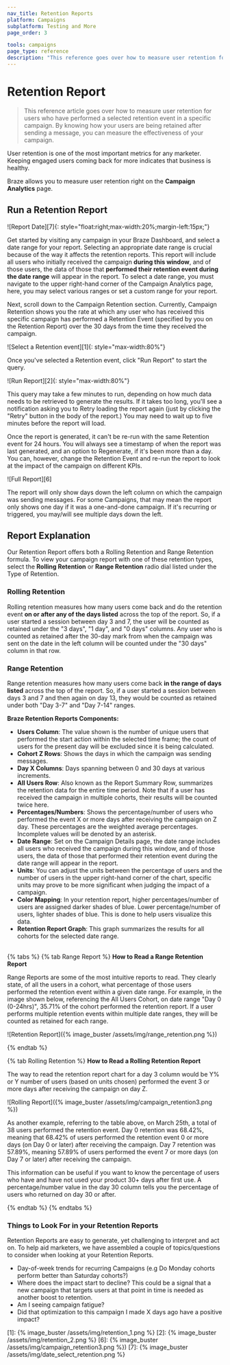 ```yaml
---
nav_title: Retention Reports
platform: Campaigns
subplatform: Testing and More
page_order: 3

tools: campaigns
page_type: reference
description: "This reference goes over how to measure user retention for users who performed a selected retention event in a specific campaign."
---
```


# Retention Report

> This reference article goes over how to measure user retention for users who have performed a selected retention event in a specific campaign. By knowing how your users are being retained after sending a message, you can measure the effectiveness of your campaign.

User retention is one of the most important metrics for any marketer. Keeping engaged users coming back for more indicates that business is healthy.

Braze allows you to measure user retention right on the __Campaign Analytics__ page.

## Run a Retention Report

![Report Date][7]{: style="float:right;max-width:20%;margin-left:15px;"}

Get started by visiting any campaign in your Braze Dashboard, and select a date range for your report. Selecting an appropriate date range is crucial because of the way it affects the retention reports. This report will include all users who initially received the campaign __during this window__, and of those users, the data of those that __performed their retention event during the date range__ will appear in the report. To select a date range, you must navigate to the upper right-hand corner of the Campaign Analytics page, here, you may select various ranges or set a custom range for your report.

Next, scroll down to the Campaign Retention section. Currently, Campaign Retention shows you the rate at which any user who has received this specific campaign has performed a Retention Event (specified by you on the Retention Report) over the 30 days from the time they received the campaign.

![Select a Retention event][1]{: style="max-width:80%"}

Once you've selected a Retention event, click "Run Report" to start the query.

![Run Report][2]{: style="max-width:80%"}

This query may take a few minutes to run, depending on how much data needs to be retrieved to generate the results. If it takes too long, you'll see a notification asking you to Retry loading the report again (just by clicking the "Retry" button in the body of the report.) You may need to wait up to five minutes before the report will load.

Once the report is generated, it can't be re-run with the same Retention event for 24 hours. You will always see a timestamp of when the report was last generated, and an option to Regenerate, if it's been more than a day. You can, however, change the Retention Event and re-run the report to look at the impact of the campaign on different KPIs. 

![Full Report][6]

The report will only show days down the left column on which the campaign was sending messages. For some Campaigns, that may mean the report only shows one day if it was a one-and-done campaign. If it's recurring or triggered, you may/will see multiple days down the left. 

## Report Explanation

Our Retention Report offers both a Rolling Retention and Range Retention formula. To view your campaign report with one of these retention types, select the __Rolling Retention__ or __Range Retention__ radio dial listed under the Type of Retention.

### Rolling Retention
Rolling retention measures how many users come back and do the retention event __on or after any of the days listed__ across the top of the report. So, if a user started a session between day 3 and 7, the user will be counted as retained under the "3 days", "1 day", and "0 days" columns. Any user who is counted as retained after the 30-day mark from when the campaign was sent on the date in the left column will be counted under the "30 days" column in that row.

### Range Retention
Range retention measures how many users come back __in the range of days listed__ across the top of the report. So, if a user started a session between days 3 and 7 and then again on day 13, they would be counted as retained under both "Day 3-7" and "Day 7-14" ranges.

__Braze Retention Reports Components:__
- __Users Column__: The value shown is the number of unique users that performed the start action within the selected time frame; the count of users for the present day will be excluded since it is being calculated. 
- __Cohort Z Rows__: Shows the days in which the campaign was sending messages.
- __Day X Columns__: Days spanning between 0 and 30 days at various increments.
- __All Users Row__: Also known as the Report Summary Row, summarizes the retention data for the entire time period. Note that if a user has received the campaign in multiple cohorts, their results will be counted twice here. 
- __Percentages/Numbers__: Shows the percentage/number of users who performed the event X or more days after receiving the campaign on Z day. These percentages are the weighted average percentages. Incomplete values will be denoted by an asterisk.
- __Date Range__: Set on the Campaign Details page, the date range includes all users who received the campaign during this window, and of those users, the data of those that performed their retention event during the date range will appear in the report.
- __Units__: You can adjust the units between the percentage of users and the number of users in the upper right-hand corner of the chart, specific units may prove to be more significant when judging the impact of a campaign.
- __Color Mapping__: In your retention report, higher percentages/number of users are assigned darker shades of blue. Lower percentage/number of users, lighter shades of blue. This is done to help users visualize this data.
- __Retention Report Graph__: This graph summarizes the results for all cohorts for the selected date range.<br><br>


{% tabs %}
{% tab Range Report %}
__How to Read a Range Retention Report__

Range Reports are some of the most intuitive reports to read. They clearly state, of all the users in a cohort, what percentage of those users performed the retention event within a given date range. For example, in the image shown below, referencing the All Users Cohort, on date range "Day 0 (0-24hrs)", 35.71% of the cohort performed the retention report. If a user performs multiple retention events within multiple date ranges, they will be counted as retained for each range. 

![Retention Report]({% image_buster /assets/img/range_retention.png %})

{% endtab %}

{% tab Rolling Retention %}
__How to Read a Rolling Retention Report__

The way to read the retention report chart for a day 3 column would be Y% or Y number of users (based on units chosen) performed the event 3 or more days after receiving the campaign on day Z. 

![Rolling Report]({% image_buster /assets/img/campaign_retention3.png %})

As another example, referring to the table above, on March 25th, a total of 38 users performed the retention event. Day 0 retention was 68.42%, meaning that 68.42% of users performed the retention event 0 or more days (on Day 0 or later) after receiving the campaign. Day 7 retention was 57.89%, meaning 57.89% of users performed the event 7 or more days (on Day 7 or later) after receiving the campaign.

This information can be useful if you want to know the percentage of users who have and have not used your product 30+ days after first use. A percentage/number value in the day 30 column tells you the percentage of users who returned on day 30 or after. 

{% endtab %}
{% endtabs %}

### Things to Look For in your Retention Reports

Retention Reports are easy to generate, yet challenging to interpret and act on. To help aid marketers, we have assembled a couple of topics/questions to consider when looking at your Retention Reports.

- Day-of-week trends for recurring Campaigns (e.g Do Monday cohorts perform better than Saturday cohorts?)
- Where does the impact start to decline? This could be a signal that a new campaign that targets users at that point in time is needed as another boost to retention. 
- Am I seeing campaign fatigue? 
- Did that optimization to this campaign I made X days ago have a positive impact?


[1]: {% image_buster /assets/img/retention_1.png %}
[2]: {% image_buster /assets/img/retention_2.png %}
[6]: {% image_buster /assets/img/campaign_retention3.png %})
[7]: {% image_buster /assets/img/date_select_retention.png %}

